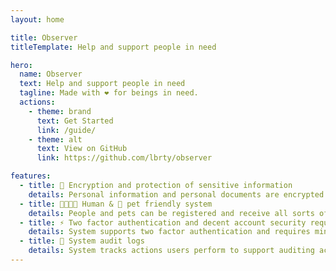 ```yaml
---
layout: home

title: Observer
titleTemplate: Help and support people in need

hero:
  name: Observer
  text: Help and support people in need
  tagline: Made with ❤️ for beings in need.
  actions:
    - theme: brand
      text: Get Started
      link: /guide/
    - theme: alt
      text: View on GitHub
      link: https://github.com/lbrty/observer

features:
  - title: 🔐 Encryption and protection of sensitive information
    details: Personal information and personal documents are encrypted and protected from strangers.
  - title: 👨‍👩‍👧‍👦 Human & 🐶 pet friendly system
    details: People and pets can be registered and receive all sorts of support.
  - title: ⚡️ Two factor authentication and decent account security requirements
    details: System supports two factor authentication and requires minimum password security rules.
  - title: 🧿 System audit logs
    details: System tracks actions users perform to support auditing actions and to capture important changes in records.
---
```

